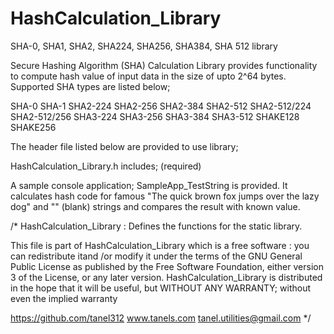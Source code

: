 # HashCalculation_Library
SHA-0, SHA1, SHA2, SHA224, SHA256, SHA384, SHA 512 library

Secure Hashing Algorithm (SHA) Calculation Library provides functionality to compute hash value of input data in the size of upto 2^64 bytes. 
Supported SHA types are listed below;

SHA-0
SHA-1
SHA2-224
SHA2-256
SHA2-384
SHA2-512
SHA2-512/224
SHA2-512/256
SHA3-224
SHA3-256
SHA3-384
SHA3-512
SHAKE128
SHAKE256

The header file listed below are provided to use library;

HashCalculation_Library.h includes; (required)

A sample console application; SampleApp_TestString is provided. It calculates hash code for famous "The quick brown fox jumps over the lazy dog" and "" (blank) strings
and compares the result with known value.


/* HashCalculation_Library : Defines the functions for the static library.

This file is part of HashCalculation_Library which is a free software : you can redistribute itand /or modify it under the terms of
the GNU General Public License as published by the Free Software Foundation, either version 3 of the License, or any later version.
HashCalculation_Library is distributed in the hope that it will be useful, but WITHOUT ANY WARRANTY; without even the implied warranty

https://github.com/tanel312  www.tanels.com  tanel.utilities@gmail.com
*/
